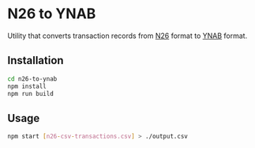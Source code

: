 # N26 to YNAB

Utility that converts transaction records from [N26](https://n26.com/) format to [YNAB](https://www.youneedabudget.com) format.

## Installation

```sh
cd n26-to-ynab
npm install
npm run build
```

## Usage

```sh
npm start [n26-csv-transactions.csv] > ./output.csv
```
